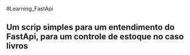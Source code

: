 #Learning_FastApi

## Um scrip simples para um entendimento do FastApi, para um controle de estoque no caso livros
